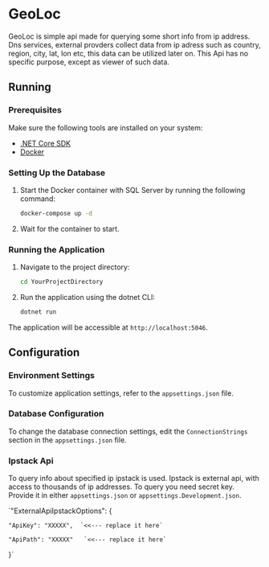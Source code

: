 # GeoLoc

GeoLoc is simple api made for querying some short info from ip address.
Dns services, external provders collect data from ip adress such as country, region, city, lat, lon etc, this data can be utilized later on. This Api has no specific purpose, except as viewer of such data.

## Running

### Prerequisites

Make sure the following tools are installed on your system:

- [.NET Core SDK](https://dotnet.microsoft.com/download)
- [Docker](https://www.docker.com/get-started)

### Setting Up the Database

1. Start the Docker container with SQL Server by running the following command:
    ```bash
    docker-compose up -d
    ```
2. Wait for the container to start.

### Running the Application

1. Navigate to the project directory:
    ```bash
    cd YourProjectDirectory
    ```
2. Run the application using the dotnet CLI:
    ```bash
    dotnet run
    ```

The application will be accessible at `http://localhost:5046`.

## Configuration

### Environment Settings

To customize application settings, refer to the `appsettings.json` file.

### Database Configuration

To change the database connection settings, edit the `ConnectionStrings` section in the `appsettings.json` file.

### Ipstack Api

To query info about specified ip ipstack is used. Ipstack is external api, with access to thousands of ip addresses. To query you need secret key. Provide it in either `appsettings.json` or `appsettings.Development.json`.

  `"ExternalApiIpstackOptions": {
  
    "ApiKey": "XXXXX",  `<<--- replace it here` 
    
    "ApiPath": "XXXXX"   `<<--- replace it here`
  }`
